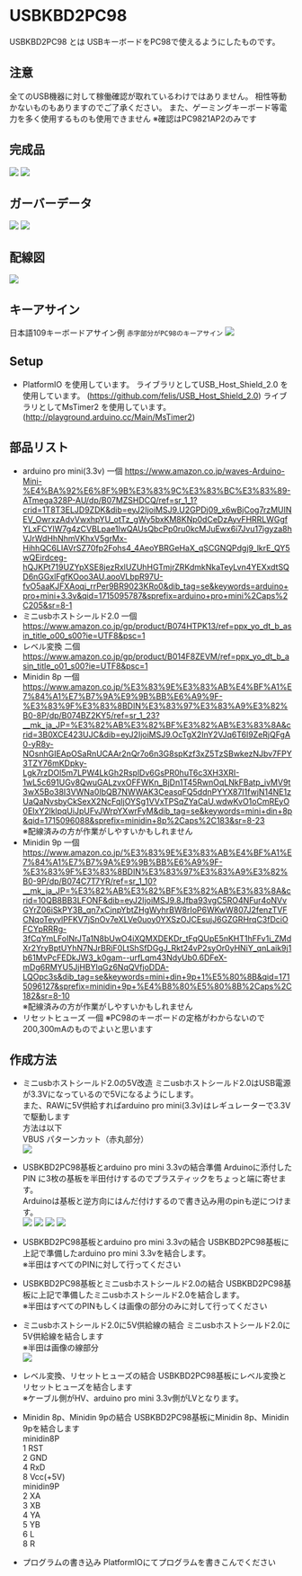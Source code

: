 # USBKBD2PC98

USBKBD2PC98 とは USBキーボードをPC98で使えるようにしたものです。

## 注意
全てのUSB機器に対して稼働確認が取れているわけではありません。
相性等動かないものもありますのでご了承ください。
また、ゲーミングキーボード等電力を多く使用するものも使用できません
※確認はPC9821AP2のみです

## 完成品
![](image/usbkbs2PC981.jpg)
![](image/usbkbs2PC982.jpg)

## ガーバーデータ
![](image/usbkbs2PC983.jpg)
![](image/usbkbs2PC984.jpg)

## 配線図
![](image/USBKBD2PC98.png)

## キーアサイン
日本語109キーボードアサイン例 `赤字部分がPC98のキーアサイン`
![](image/USBKBS2PC98.png)

## Setup
* PlatformIO を使用しています。
 ライブラリとしてUSB_Host_Shield_2.0 を使用しています。
  (https://github.com/felis/USB_Host_Shield_2.0) 
 ライブラリとしてMsTimer2 を使用しています。
  (http://playground.arduino.cc/Main/MsTimer2)

## 部品リスト
* arduino pro mini(3.3v) 一個
 https://www.amazon.co.jp/waves-Arduino-Mini-%E4%BA%92%E6%8F%9B%E3%83%9C%E3%83%BC%E3%83%89-ATmega328P-AU/dp/B07MZSHDCQ/ref=sr_1_1?crid=1T8T3ELJD9ZDK&dib=eyJ2IjoiMSJ9.U2GPDj09_x6wBjCog7rzMUINEV_OwrxzAdvVwxhpYU_otTz_gWy5bxKM8KNp0dCeDzAyvFHRRLWGgfYLxFCYlW7g4zCVBLpae1IwQAUsQbcPp0ru0kcMJuEwx6i7Jvu17igyza8hVJrWdHhNhmVKhxV5grMx-HihhQC6LIAVrSZ70fp2Fohs4_4AeoYBRGeHaX_qSCGNQPdgj9_lkrE_QY5wQEirdceg-hQJKPt719UZYpXSE8jezRxlUZUhHGTmjrZRKdmkNkaTeyLvn4YEXxdtSQD6nGGxlFgfKOoo3AU.aooVLbpR97U-fvO5aaKJFXAoqj_rrPer9BR9023KRo0&dib_tag=se&keywords=arduino+pro+mini+3.3v&qid=1715095787&sprefix=arduino+pro+mini%2Caps%2C205&sr=8-1<br>
* ミニusbホストシールド2.0 一個
 https://www.amazon.co.jp/gp/product/B074HTPK13/ref=ppx_yo_dt_b_asin_title_o00_s00?ie=UTF8&psc=1<br>
* レベル変換 二個
 https://www.amazon.co.jp/gp/product/B014F8ZEVM/ref=ppx_yo_dt_b_asin_title_o01_s00?ie=UTF8&psc=1<br>
* Minidin 8p 一個
 https://www.amazon.co.jp/%E3%83%9E%E3%83%AB%E4%BF%A1%E7%84%A1%E7%B7%9A%E9%9B%BB%E6%A9%9F-%E3%83%9F%E3%83%8BDIN%E3%83%97%E3%83%A9%E3%82%B0-8P/dp/B074BZ2KY5/ref=sr_1_23?__mk_ja_JP=%E3%82%AB%E3%82%BF%E3%82%AB%E3%83%8A&crid=3B0XCE423UJC&dib=eyJ2IjoiMSJ9.OcTgX2InY2VJq6T6l9ZeRjQFgA0-yR8y-NOsnhGIEApOSaRnUCAAr2nQr7o6n3G8spKzf3xZ5TzSBwkezNJbv7FPY3TZY76mKDpky-Lgk7rzDOl5m7LPW4LkGh2RsplDv6GsPR0huT6c3XH3XRI-1wL5c691UGv8QwuGALzvxOFFWKn_BjDn1T45RwnOqLNkFBatp_ivMV9t3wX5Bo38I3VWNa0IbQB7NWWAK3CeasqFQ5ddnPYYX87I1fwjN14NE1zUaQaNvsbyCkSexX2NcFqIjOYSg1VVxTPSqZYaCaU.wdwKvO1oCmREyO0EIxY2lklpqUiJpUFvJWrpYXwrFyM&dib_tag=se&keywords=mini+din+8p&qid=1715096088&sprefix=minidin+8p%2Caps%2C183&sr=8-23<br>
 ※配線済みの方が作業がしやすいかもしれません<br>
* Minidin 9p 一個
 https://www.amazon.co.jp/%E3%83%9E%E3%83%AB%E4%BF%A1%E7%84%A1%E7%B7%9A%E9%9B%BB%E6%A9%9F-%E3%83%9F%E3%83%8BDIN%E3%83%97%E3%83%A9%E3%82%B0-9P/dp/B074C7T7YR/ref=sr_1_10?__mk_ja_JP=%E3%82%AB%E3%82%BF%E3%82%AB%E3%83%8A&crid=10QB8BB3LFONF&dib=eyJ2IjoiMSJ9.8Jfba93vgC5RO4NFur4oNVvGYrZ06iSkPY3B_qn7xCjnpYbtZHgWyhrBW8rIoP6WKwW807J2fenzTVFCNqoTeyvlPFKV7jSnOv7eXLVe0uoy0YXSzOJCEsujJ6GZGRHrqC3fDciOFCYpRRRg-3fCqYmLFoINrJTa1N8bUwO4iXQMXDEKDr_tFqQUpE5nKHT1hFFv1i_ZMdXr2YryBptUYhN7NJrBRjF0LtShSfDGgJ_Rkt24vP2syOr0yHNiY_qnLaik9j1b61MvPcFEDkJW3_k0gam--urfLqm43NdyUb0.6DFeX-mDg6RMYU5JjHBYlqGz6NqQVfjoDDA-LQOpc3s&dib_tag=se&keywords=mini+din+9p+1%E5%80%8B&qid=1715096127&sprefix=minidin+9p+%E4%B8%80%E5%80%8B%2Caps%2C182&sr=8-10<br>
 ※配線済みの方が作業がしやすいかもしれません<br>
* リセットヒューズ 一個
 ※PC98のキーボードの定格がわからないので200,300mAのものでよいと思います<br>

## 作成方法
* ミニusbホストシールド2.0の5V改造
 ミニusbホストシールド2.0はUSB電源が3.3Vになっているので5Vになるようにします。<br>
 また、RAWに5V供給すればarduino pro mini(3.3v)はレギュレーターで3.3Vで駆動します<br>
 方法は以下<br>
 VBUS パターンカット（赤丸部分）<br>
![](image/cut.png)

* USBKBD2PC98基板とarduino pro mini 3.3vの結合準備
 Arduinoに添付した PIN に3枚の基板を半田付けするのでプラスティックをちょっと端に寄せます。<br>
 Arduinoは基板と逆方向にはんだ付けするので書き込み用のpinも逆につけます。<br>
![](image/IMG_6036.jpg)
![](image/IMG_6037.jpg)
![](image/IMG_6038.jpg)
![](image/IMG_6039.jpg)

* USBKBD2PC98基板とarduino pro mini 3.3vの結合
 USBKBD2PC98基板に上記で準備したarduino pro mini 3.3vを結合します。<br>
 ※半田はすべてのPINに対して行ってください<br>

* USBKBD2PC98基板とミニusbホストシールド2.0の結合
 USBKBD2PC98基板に上記で準備したミニusbホストシールド2.0を結合します。<br>
 ※半田はすべてのPINもしくは画像の部分のみに対して行ってください<br>

* ミニusbホストシールド2.0に5V供給線の結合
 ミニusbホストシールド2.0に5V供給線を結合します<br>
 ※半田は画像の線部分<br>
![](image/IMG_6071.jpg)

* レベル変換、リセットヒューズの結合
 USBKBD2PC98基板にレベル変換とリセットヒューズを結合します<br>
 ※ケーブル側がHV、arduino pro mini 3.3v側がLVとなります。<br>
 
* Minidin 8p、Minidin 9pの結合
 USBKBD2PC98基板にMinidin 8p、Minidin 9pを結合します<br>
 minidin8P<br>
   1 RST<br>
   2 GND<br>
   4 RxD<br>
   8 Vcc(+5V)<br>
 minidin9P<br>
   2 XA<br>
   3 XB<br>
   4 YA<br>
   5 YB<br>
   6 L<br>
   8 R<br>
   
* プログラムの書き込み
 PlatformIOにてプログラムを書きこんでください<br>
